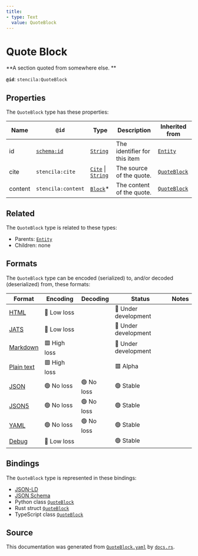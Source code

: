 ```yaml
---
title:
- type: Text
  value: QuoteBlock
---
```


# Quote Block

**A section quoted from somewhere else.
**

**`@id`**: `stencila:QuoteBlock`

## Properties

The `QuoteBlock` type has these properties:

| Name    | `@id`                                | Type                                                                                                                                 | Description                  | Inherited from                                                               |
| ------- | ------------------------------------ | ------------------------------------------------------------------------------------------------------------------------------------ | ---------------------------- | ---------------------------------------------------------------------------- |
| id      | [`schema:id`](https://schema.org/id) | [`String`](https://stencila.dev/docs/reference/schema/data/string)                                                                   | The identifier for this item | [`Entity`](https://stencila.dev/docs/reference/schema/other/entity)          |
| cite    | `stencila:cite`                      | [`Cite`](https://stencila.dev/docs/reference/schema/prose/cite) \| [`String`](https://stencila.dev/docs/reference/schema/data/string) | The source of the quote.     | [`QuoteBlock`](https://stencila.dev/docs/reference/schema/prose/quote-block) |
| content | `stencila:content`                   | [`Block`](https://stencila.dev/docs/reference/schema/prose/block)*                                                                   | The content of the quote.    | [`QuoteBlock`](https://stencila.dev/docs/reference/schema/prose/quote-block) |

## Related

The `QuoteBlock` type is related to these types:

- Parents: [`Entity`](https://stencila.dev/docs/reference/schema/other/entity)
- Children: none

## Formats

The `QuoteBlock` type can be encoded (serialized) to, and/or decoded (deserialized) from, these formats:

| Format                                                           | Encoding       | Decoding     | Status                 | Notes |
| ---------------------------------------------------------------- | -------------- | ------------ | ---------------------- | ----- |
| [HTML](https://stencila.dev/docs/reference/formats/{name})       | 🔷 Low loss     |              | 🚧 Under development    |       |
| [JATS](https://stencila.dev/docs/reference/formats/{name})       | 🔷 Low loss     |              | 🚧 Under development    |       |
| [Markdown](https://stencila.dev/docs/reference/formats/{name})   | 🟥 High loss    |              | 🚧 Under development    |       |
| [Plain text](https://stencila.dev/docs/reference/formats/{name}) | 🟥 High loss    |              | 🟥 Alpha                |       |
| [JSON](https://stencila.dev/docs/reference/formats/{name})       | 🟢 No loss      | 🟢 No loss    | 🟢 Stable               |       |
| [JSON5](https://stencila.dev/docs/reference/formats/{name})      | 🟢 No loss      | 🟢 No loss    | 🟢 Stable               |       |
| [YAML](https://stencila.dev/docs/reference/formats/{name})       | 🟢 No loss      | 🟢 No loss    | 🟢 Stable               |       |
| [Debug](https://stencila.dev/docs/reference/formats/{name})      | 🔷 Low loss     |              | 🟢 Stable               |       |

## Bindings

The `QuoteBlock` type is represented in these bindings:

- [JSON-LD](https://stencila.dev/QuoteBlock.jsonld)
- [JSON Schema](https://stencila.dev/QuoteBlock.schema.json)
- Python class [`QuoteBlock`](https://github.com/stencila/stencila/blob/main/python/stencila/types/quote_block.py)
- Rust struct [`QuoteBlock`](https://github.com/stencila/stencila/blob/main/rust/schema/src/types/quote_block.rs)
- TypeScript class [`QuoteBlock`](https://github.com/stencila/stencila/blob/main/typescript/src/types/QuoteBlock.ts)

## Source

This documentation was generated from [`QuoteBlock.yaml`](https://github.com/stencila/stencila/blob/main/schema/QuoteBlock.yaml) by [`docs.rs`](https://github.com/stencila/stencila/blob/main/rust/schema-gen/src/docs.rs).